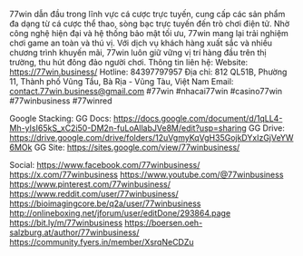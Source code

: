 77win dẫn đầu trong lĩnh vực cá cược trực tuyến, cung cấp các sản phẩm đa dạng từ cá cược thể thao, sòng bạc trực tuyến đến trò chơi điện tử. Nhờ công nghệ hiện đại và hệ thống bảo mật tối ưu, 77win mang lại trải nghiệm chơi game an toàn và thú vị. Với dịch vụ khách hàng xuất sắc và nhiều chương trình khuyến mãi, 77win luôn giữ vững vị trí hàng đầu trên thị trường, thu hút đông đảo người chơi.
Thông tin liên hệ:
Website: https://77win.business/
Hotline: 84397797957
Địa chỉ: 812 QL51B, Phường 11, Thành phố Vũng Tầu, Bà Rịa - Vũng Tàu, Việt Nam
Email: contact.77win.business@gmail.com
#77win #nhacai77win #casino77win #77winbusiness #77winred

Google Stacking:
GG Docs: https://docs.google.com/document/d/1qLL4-Mh-yIsI65kS_xC2i50-DM2n-fuLoAllabJVe8M/edit?usp=sharing
GG Drive: https://drive.google.com/drive/folders/12uVgmyKqVgH35GojkDYxIzGjVeYW6MOk
GG Site: https://sites.google.com/view/77winbusiness/

Social:
https://www.facebook.com/77winbusiness/
https://x.com/77winbusiness
https://www.youtube.com/@77winbusiness
https://www.pinterest.com/77winbusiness/
https://www.reddit.com/user/77winbusiness/
https://bioimagingcore.be/q2a/user/77winbusiness
http://onlineboxing.net/jforum/user/editDone/293864.page
https://bit.ly/m/77winbusiness
https://boersen.oeh-salzburg.at/author/77winbusiness/
https://community.fyers.in/member/XsrqNeCDZu
